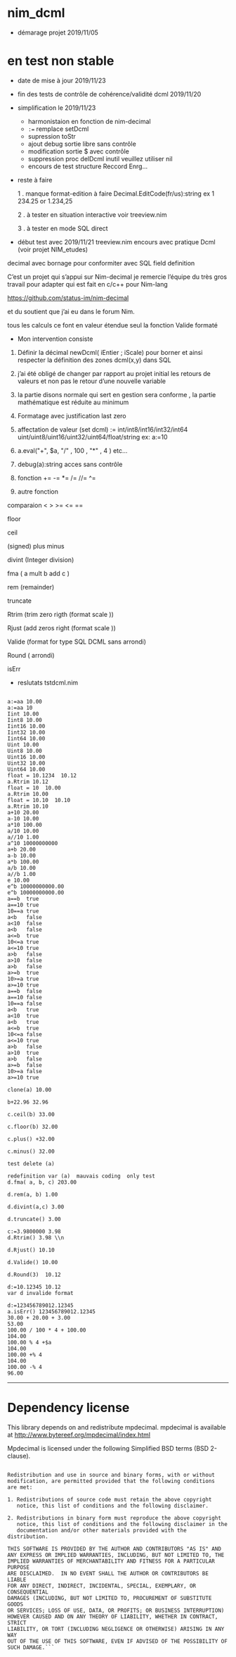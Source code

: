 # nim_dcml

- démarage projet 2019/11/05
# en test non stable

- date de mise à jour 2019/11/23
- fin des tests de contrôle de cohérence/validité dcml 2019/11/20
- simplification le 2019/11/23
  - harmonistaion en fonction de nim-decimal
  - `:=` remplace setDcml
  - supression toStr 
  - ajout debug sortie libre sans contrôle
  - modification sortie $ avec contrôle
  - suppression proc delDcml inutil veuillez utiliser nil
  - encours de test structure Reccord Enrg... 
  
- reste à faire

  1 . manque format-edition à faire    Decimal.EditCode(fr/us):string  ex 1 234.25 or 1.234,25 

  2 . à tester en situation interactive voir treeview.nim

  3 . à tester en mode SQL direct

- début test avec 2019/11/21 treeview.nim   encours  avec pratique Dcml (voir projet NIM_etudes)



decimal avec bornage pour conformiter avec SQL field definition

C’est un projet qui s’appui sur Nim-decimal
je remercie l’équipe du très gros travail pour adapter qui est fait en c/c++ pour Nim-lang

https://github.com/status-im/nim-decimal

et du soutient que j’ai eu dans le forum Nim.

tous les calculs ce font en valeur étendue seul la fonction Valide formaté

- Mon intervention consiste 

1. Définir la décimal newDcml( iEntier ; iScale) pour borner et ainsi respecter la définition des zones dcml(x,y) dans SQL 

2. j’ai été obligé de changer par rapport au projet initial les retours de valeurs et non pas le retour d’une nouvelle variable

3. la partie disons normale qui sert en gestion sera conforme , la partie mathématique est réduite au minimum

4. Formatage avec justification last zero

5. affectation de valeur (set dcml)  :=  int/int8/int16/int32/int64 uint/uint8/uint16/uint32/uint64/float/string  ex: a:=10

6. a.eval("+", $a, "/" , 100 , "*" , 4 ) etc... 

7. debug(a):string  acces sans contrôle

8. fonction
  +=  -=  *= /= //=  ^= 
9. autre fonction

  comparaion < > >= <= ==

  floor 
  
  ceil  
  
  (signed) plus minus
  
  divint (Integer division)
  
  fma ( a mult b  add c )
  
  rem (remainder)
  
  truncate
  
  Rtrim  (trim zero rigth (format scale ))

  Rjust  (add zeros right (format scale ))
  
  Valide (format for type SQL DCML   sans arrondi)
  
  Round ( arrondi)
  
  isErr



- reslutats tstdcml.nim

 ```..TEST.. 
 
a:=aa 10.00
a:=aa 10
Iint 10.00
Iint8 10.00
Iint16 10.00
Iint32 10.00
Iint64 10.00
Uint 10.00
Uint8 10.00
Uint16 10.00
Uint32 10.00
Uint64 10.00
float = 10.1234  10.12
a.Rtrim 10.12
float = 10  10.00
a.Rtrim 10.00
float = 10.10  10.10
a.Rtrim 10.10
a+10 20.00
a-10 10.00
a*10 100.00
a/10 10.00
a//10 1.00
a^10 10000000000
a+b 20.00
a-b 10.00
a*b 100.00
a/b 10.00
a//b 1.00
e 10.00
e^b 10000000000.00
e^b 10000000000.00
 a==b  true
 a==10 true
 10==a true
 a<b   false
 a<10  false
 a<b   false
 a<=b  true
 10<=a true
 a<=10 true
 a>b   false
 a>10  false
 a>b   false
 a>=b  true
 10>=a true
 a>=10 true
 a==b  false
 a==10 false
 10==a false
 a<b   true
 a<10  true
 a<b   true
 a<=b  true
 10<=a false
 a<=10 true
 a>b   false
 a>10  true
 a>b   false
 a>=b  false
 10>=a false
 a>=10 true

 clone(a) 10.00

 b+22.96 32.96

 c.ceil(b) 33.00

 c.floor(b) 32.00

 c.plus() +32.00

 c.minus() 32.00

 test delete (a)

 redefinition var (a)  mauvais coding  only test 
 d.fma( a, b, c) 203.00

 d.rem(a, b) 1.00

 d.divint(a,c) 3.00

 d.truncate() 3.00

c:=3.9800000 3.98
 d.Rtrim() 3.98 \\n

 d.Rjust() 10.10

 d.Valide() 10.00

 d.Round(3)  10.12

d:=10.12345 10.12
var d invalide format 

d:=123456789012.12345 
 a.isErr() 123456789012.12345
30.00 + 20.00 + 3.00
53.00
100.00 / 100 * 4 + 100.00
104.00
100.00 % 4 +$a
104.00
100.00 +% 4
104.00
100.00 -% 4
96.00
```
  
  
 ________________________________________________________________________________________________________________________
 
 
 
# Dependency license

This library depends on and redistribute mpdecimal. mpdecimal is available at http://www.bytereef.org/mpdecimal/index.html

Mpdecimal is licensed under the following Simplified BSD terms (BSD 2-clause).

```Copyright (c) 2008-2016 Stefan Krah. All rights reserved.

Redistribution and use in source and binary forms, with or without
modification, are permitted provided that the following conditions
are met:

1. Redistributions of source code must retain the above copyright
   notice, this list of conditions and the following disclaimer.

2. Redistributions in binary form must reproduce the above copyright
   notice, this list of conditions and the following disclaimer in the
   documentation and/or other materials provided with the distribution.

THIS SOFTWARE IS PROVIDED BY THE AUTHOR AND CONTRIBUTORS "AS IS" AND
ANY EXPRESS OR IMPLIED WARRANTIES, INCLUDING, BUT NOT LIMITED TO, THE
IMPLIED WARRANTIES OF MERCHANTABILITY AND FITNESS FOR A PARTICULAR PURPOSE
ARE DISCLAIMED.  IN NO EVENT SHALL THE AUTHOR OR CONTRIBUTORS BE LIABLE
FOR ANY DIRECT, INDIRECT, INCIDENTAL, SPECIAL, EXEMPLARY, OR CONSEQUENTIAL
DAMAGES (INCLUDING, BUT NOT LIMITED TO, PROCUREMENT OF SUBSTITUTE GOODS
OR SERVICES; LOSS OF USE, DATA, OR PROFITS; OR BUSINESS INTERRUPTION)
HOWEVER CAUSED AND ON ANY THEORY OF LIABILITY, WHETHER IN CONTRACT, STRICT
LIABILITY, OR TORT (INCLUDING NEGLIGENCE OR OTHERWISE) ARISING IN ANY WAY
OUT OF THE USE OF THIS SOFTWARE, EVEN IF ADVISED OF THE POSSIBILITY OF
SUCH DAMAGE.```
